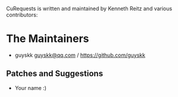 CuRequests is written and maintained by Kenneth Reitz and
various contributors:

# The Maintainers

- guyskk <guyskk@qq.com> / https://github.com/guyskk

## Patches and Suggestions

- Your name :)
